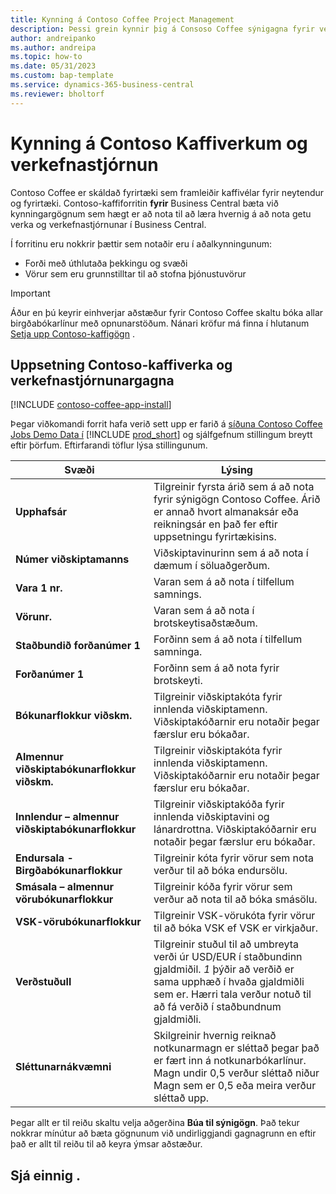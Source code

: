 ```yaml
---
title: Kynning á Contoso Coffee Project Management
description: Þessi grein kynnir þig á Consoso Coffee sýnigagna fyrir verk og verkefnastjórnun.
author: andreipanko
ms.author: andreipa
ms.topic: how-to
ms.date: 05/31/2023
ms.custom: bap-template
ms.service: dynamics-365-business-central
ms.reviewer: bholtorf
---
```


# <a name="introduction-to-contoso-coffee-jobs-and-project-management"></a>Kynning á Contoso Kaffiverkum og verkefnastjórnun

Contoso Coffee er skáldað fyrirtæki sem framleiðir kaffivélar fyrir neytendur og fyrirtæki. Contoso-kaffiforritin **fyrir** Business Central bæta við kynningargögnum sem hægt er að nota til að læra hvernig á að nota getu verka og verkefnastjórnunar í Business Central.

Í forritinu eru nokkrir þættir sem notaðir eru í aðalkynningunum:

- Forði með úthlutaða þekkingu og svæði
- Vörur sem eru grunnstilltar til að stofna þjónustuvörur

> [!IMPORTANT]
> Áður en þú keyrir einhverjar aðstæður fyrir Contoso Coffee skaltu bóka allar birgðabókarlínur með opnunarstöðum. Nánari kröfur má finna í hlutanum [Setja upp Contoso-kaffigögn](#set-up-contoso-coffee-jobs-and-project-management-data) .
>
> 
## <a name="set-up-contoso-coffee-jobs-and-project-management-data"></a>Uppsetning Contoso-kaffiverka og verkefnastjórnunargagna

[!INCLUDE [contoso-coffee-app-install](../../includes/contoso-coffee-app-install.md)]

Þegar viðkomandi forrit hafa verið sett upp er farið á [síðuna Contoso Coffee Jobs Demo Data í](https://businesscentral.dynamics.com/?page=4767)  [!INCLUDE [prod_short](../../includes/prod_short.md)] og sjálfgefnum stillingum breytt eftir þörfum. Eftirfarandi töflur lýsa stillingunum.  

|Svæði  |Lýsing  |
|---------|---------|
|**Upphafsár** |Tilgreinir fyrsta árið sem á að nota fyrir sýnigögn Contoso Coffee. Árið er annað hvort almanaksár eða reikningsár en það fer eftir uppsetningu fyrirtækisins.|
|**Númer viðskiptamanns**  |Viðskiptavinurinn sem á að nota í dæmum í söluaðgerðum.|
|**Vara 1 nr.**  |Varan sem á að nota í tilfellum samnings.|
|**Vörunr.**  |Varan sem á að nota í brotskeytisaðstæðum.|
|**Staðbundið forðanúmer 1**  |Forðinn sem á að nota í tilfellum samninga.|
|**Forðanúmer 1**  |Forðinn sem á að nota fyrir brotskeyti.|
|**Bókunarflokkur viðskm.**|Tilgreinir viðskiptakóta fyrir innlenda viðskiptamenn. Viðskiptakóðarnir eru notaðir þegar færslur eru bókaðar. |
|**Almennur viðskiptabókunarflokkur viðskm.**|Tilgreinir viðskiptakóta fyrir innlenda viðskiptamenn. Viðskiptakóðarnir eru notaðir þegar færslur eru bókaðar. |
|**Innlendur – almennur viðskiptabókunarflokkur**|Tilgreinir viðskiptakóða fyrir innlenda viðskiptavini og lánardrottna. Viðskiptakóðarnir eru notaðir þegar færslur eru bókaðar. |
|**Endursala - Birgðabókunarflokkur**    |Tilgreinir kóta fyrir vörur sem nota verður til að bóka endursölu.|
|**Smásala – almennur vörubókunarflokkur**    |Tilgreinir kóða fyrir vörur sem verður að nota til að bóka smásölu.|
|**VSK-vörubókunarflokkur**    |Tilgreinir VSK-vörukóta fyrir vörur til að bóka VSK ef VSK er virkjaður.|
|**Verðstuðull**     |Tilgreinir stuðul til að umbreyta verði úr USD/EUR í staðbundinn gjaldmiðil. *1* þýðir að verðið er sama upphæð í hvaða gjaldmiðli sem er. Hærri tala verður notuð til að fá verðið í staðbundnum gjaldmiðli. |
|**Sléttunarnákvæmni**  |Skilgreinir hvernig reiknað notkunarmagn er sléttað þegar það er fært inn á notkunarbókarlínur. Magn undir 0,5 verður sléttað niður Magn sem er 0,5 eða meira verður sléttað upp.|

Þegar allt er til reiðu skaltu velja aðgerðina **Búa til sýnigögn**. Það tekur nokkrar mínútur að bæta gögnunum við undirliggjandi gagnagrunn en eftir það er allt til reiðu til að keyra ýmsar aðstæður.  

## <a name="see-also"></a>Sjá einnig .
